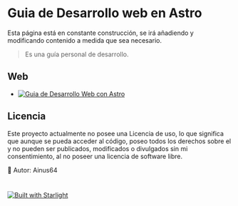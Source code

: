 # Guia de Desarrollo web en Astro
Esta página está en constante construcción, se irá añadiendo y modificando contenido a medida que sea necesario.

> Es una guía personal de desarrollo.

## Web

* [![Guia de Desarrollo Web con Astro](https://gist.github.com/cxmeel/0dbc95191f239b631c3874f4ccf114e2/raw/documentation.svg)](https://guia-de-desarrollo-web.vercel.app/)


## Licencia

Este proyecto actualmente no posee una Licencia de uso, lo que significa que aunque se pueda acceder al código, poseo todos los derechos sobre el y no pueden ser publicados, modificados o divulgados sin mi consentimiento, al no poseer una licencia de software libre.

🧑 Autor: Ainus64

#

[![Built with Starlight](https://astro.badg.es/v2/built-with-starlight/tiny.svg)](https://starlight.astro.build)
